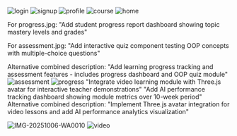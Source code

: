 ![login](https://github.com/user-attachments/assets/fc2a8b05-34dd-4b03-bf68-c4c4ba53a9fc)
![signup](https://github.com/user-attachments/assets/66504fd3-dca3-408b-ae5e-e358bc539ef9)
![profile](https://github.com/user-attachments/assets/aec515a4-1651-4183-97a3-aa27ab965372)
![course](https://github.com/user-attachments/assets/566dd0d2-323d-458d-ba50-0e3938df33ce)
![home](https://github.com/user-attachments/assets/8016ecd5-4f82-43f9-a2fd-b80c4060df18)

For progress.jpg:
"Add student progress report dashboard showing topic mastery levels and grades"

For assessment.jpg:
"Add interactive quiz component testing OOP concepts with multiple-choice questions"

Alternative combined description:
"Add learning progress tracking and assessment features - includes progress dashboard and OOP quiz module"
![assessment](https://github.com/user-attachments/assets/60f0779f-ae19-4a93-90b2-ea1507a5da36)
![progress](https://github.com/user-attachments/assets/20e94b86-efd6-4056-9641-438ff97b970c)
"Integrate video learning module with Three.js avatar for interactive teacher demonstrations"
"Add AI performance tracking dashboard showing module metrics over 10-week period"
Alternative combined description:
"Implement Three.js avatar integration for video lessons and add AI performance analytics visualization"

![IMG-20251006-WA0010](https://github.com/user-attachments/assets/457392f5-8073-4a34-b6d2-60bb39af35cb)
![video](https://github.com/user-attachments/assets/013531c7-bed4-4700-871f-95b79926eac7)
